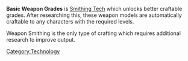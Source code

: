 **Basic Weapon Grades** is [Smithing Tech](Smithing_Tech.md "wikilink")
which unlocks better craftable grades. After researching this, these
weapon models are automatically craftable to any characters with the
required levels.

Weapon Smithing is the only type of crafting which requires additional
research to improve output.

[Category:Technology](Category:Technology "wikilink")